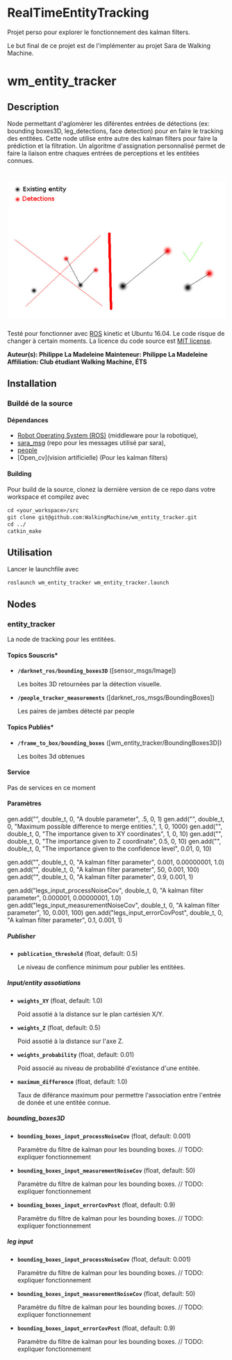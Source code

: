 # RealTimeEntityTracking

Projet perso pour explorer le fonctionnement des kalman filters.

Le but final de ce projet est de l'implémenter au projet Sara de Walking Machine.

# wm_entity_tracker

## Description

Node permettant d'aglomèrer les diférentes entrées de détections (ex: bounding boxes3D, leg_detections, face detection)
pour en faire le tracking des entitées.
Cette node utilise entre autre des kalman filters pour faire la prédiction et la filtration.
Un algoritme d'assignation personnalisé permet de faire la liaison entre chaques entrées de perceptions et les entitées connues. 
# ![Markdown Here logo](images/matching_algorithm.jpg)


Testé pour fonctionner avec [ROS] kinetic et Ubuntu 16.04. Le code risque de changer à certain moments.
La licence du code source est [MIT license](LICENSE).

**Auteur(s): Philippe La Madeleine
Mainteneur: Philippe La Madeleine  
Affiliation: Club étudiant Walking Machine, ÉTS**

## Installation

### Buildé de la source

#### Dépendances

- [Robot Operating System (ROS)](http://wiki.ros.org) (middleware pour la robotique),
- [sara_msg](https://github.com/WalkingMachine/sara_msgs) (repo pour les messages utilisé par sara),
- [people](https://github.com/WalkingMachine/people)
- [Open_cv](vision artificielle)  (Pour les kalman filters)


#### Building

Pour build de la source, clonez la dernière version de ce repo dans votre workspace et compilez avec

	cd <your_workspace>/src
	git clone git@github.com:WalkingMachine/wm_entity_tracker.git
	cd ../
	catkin_make

## Utilisation

Lancer le launchfile avec

	roslaunch wm_entity_tracker wm_entity_tracker.launch


## Nodes

### entity_tracker

La node de tracking pour les entitées.


#### Topics Souscris*

* **`/darknet_ros/bounding_boxes3D`** ([sensor_msgs/Image])

	Les boites 3D retournées par la détection visuelle.

* **`/people_tracker_measurements`** ([darknet_ros_msgs/BoundingBoxes])

	Les paires de jambes détecté par people

#### Topics Publiés*

* **`/frame_to_box/bounding_boxes`** ([wm_entity_tracker/BoundingBoxes3D])

	Les boites 3d obtenues

#### Service
Pas de services en ce moment

#### Paramètres

gen.add("", double_t, 0,   "A double parameter",                               .5,     0,   1)
gen.add("", double_t, 0,      "Maximum possible difference to merge entities.",   1,     0,   1000)
gen.add("", double_t, 0,              "The importance given to XY coordinates",           1,      0,   10)
gen.add("", double_t, 0,               "The importance given to Z coordinate",             0.5,    0,   10)
gen.add("", double_t, 0,     "The importance given to the confidence level",     0.01,    0,   10)

gen.add("", double_t, 0,        "A kalman filter parameter",    0.001,  0.00000001, 1.0)
gen.add("", double_t, 0,    "A kalman filter parameter",    50,     0.001,     100)
gen.add("", double_t, 0,           "A kalman filter parameter",    0.9,    0.001,     1)

gen.add("legs_input_processNoiseCov", double_t, 0,        "A kalman filter parameter",    0.000001,  0.00000001, 1.0)
gen.add("legs_input_measurementNoiseCov", double_t, 0,    "A kalman filter parameter",    10,     0.001,     100)
gen.add("legs_input_errorCovPost", double_t, 0,           "A kalman filter parameter",    0.1,    0.001,     1)


##### Publisher
* **`publication_threshold`** (float, default: 0.5)

	Le niveau de confience minimum pour publier les entitées.
	
##### Input/entity assotiations
* **`weights_XY`** (float, default: 1.0)

	Poid assotié à la distance sur le plan cartésien X/Y.

* **`weights_Z`** (float, default: 0.5)

	Poid assotié à la distance sur l'axe Z.
	
* **`weights_probability`** (float, default: 0.01)

	Poid associé au niveau de probabilité d'existance d'une entitée.
	
* **`maximum_difference`** (float, default: 1.0)

	Taux de diférance maximum pour permettre l'association entre l'entrée de donée et une entitée connue.

##### bounding_boxes3D
* **`bounding_boxes_input_processNoiseCov`** (float, default: 0.001)

	Paramètre du filtre de kalman pour les bounding boxes. // TODO: expliquer fonctionnement
	
* **`bounding_boxes_input_measurementNoiseCov`** (float, default: 50)

	Paramètre du filtre de kalman pour les bounding boxes. // TODO: expliquer fonctionnement
	
* **`bounding_boxes_input_errorCovPost`** (float, default: 0.9)

	Paramètre du filtre de kalman pour les bounding boxes. // TODO: expliquer fonctionnement

##### leg input
* **`bounding_boxes_input_processNoiseCov`** (float, default: 0.001)

	Paramètre du filtre de kalman pour les bounding boxes. // TODO: expliquer fonctionnement
	
* **`bounding_boxes_input_measurementNoiseCov`** (float, default: 50)

	Paramètre du filtre de kalman pour les bounding boxes. // TODO: expliquer fonctionnement
	
* **`bounding_boxes_input_errorCovPost`** (float, default: 0.9)

	Paramètre du filtre de kalman pour les bounding boxes. // TODO: expliquer fonctionnement

[ROS]: http://www.ros.org
[rviz]: http://wiki.ros.org/rviz
[opencv]: http://wiki.ros.org/opencv3
[readme template]: https://github.com/ethz-asl/ros_best_practices/blob/master/ros_package_template/README.md
